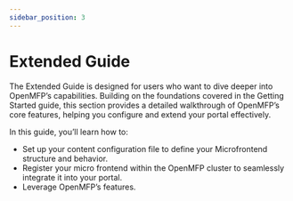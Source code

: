 ```yaml
---
sidebar_position: 3
---
```


# Extended Guide

The Extended Guide is designed for users who want to dive deeper into OpenMFP’s capabilities. Building on the foundations covered in the Getting Started guide, this section provides a detailed walkthrough of OpenMFP’s core features, helping you configure and extend your portal effectively.

In this guide, you’ll learn how to:

* Set up your content configuration file to define your Microfrontend structure and behavior.
* Register your micro frontend within the OpenMFP cluster to seamlessly integrate it into your portal.
* Leverage OpenMFP’s features.